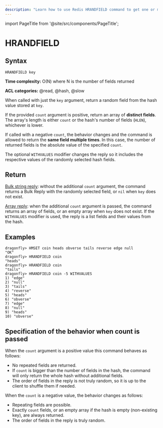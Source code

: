 ```yaml
---
description: "Learn how to use Redis HRANDFIELD command to get one or more random fields from a hash. Add randomness in your data fetching."
---
```


import PageTitle from '@site/src/components/PageTitle';

# HRANDFIELD

<PageTitle title="Redis HRANDFIELD Command (Documentation) | Dragonfly" />

## Syntax

    HRANDFIELD key

**Time complexity:** O(N) where N is the number of fields returned

**ACL categories:** @read, @hash, @slow

When called with just the `key` argument, return a random field from the hash value stored at `key`.

If the provided `count` argument is positive, return an array of **distinct fields**.
The array's length is either `count` or the hash's number of fields (`HLEN`), whichever is lower.

If called with a negative `count`, the behavior changes and the command is allowed to return the **same field multiple times**.
In this case, the number of returned fields is the absolute value of the specified `count`.

The optional `WITHVALUES` modifier changes the reply so it includes the respective values of the randomly selected hash fields.

## Return

[Bulk string reply](https://redis.io/docs/reference/protocol-spec/#bulk-strings): without the additional `count` argument, the command returns a Bulk Reply with the randomly selected field, or `nil` when `key` does not exist.

[Array reply](https://redis.io/docs/reference/protocol-spec/#arrays): when the additional `count` argument is passed, the command returns an array of fields, or an empty array when `key` does not exist.
If the `WITHVALUES` modifier is used, the reply is a list fields and their values from the hash.

## Examples

```shell
dragonfly> HMSET coin heads obverse tails reverse edge null
"OK"
dragonfly> HRANDFIELD coin
"heads"
dragonfly> HRANDFIELD coin
"tails"
dragonfly> HRANDFIELD coin -5 WITHVALUES
1) "edge"
2) "null"
3) "tails"
4) "reverse"
5) "heads"
6) "obverse"
7) "edge"
8) "null"
9) "heads"
10) "obverse"
```

## Specification of the behavior when count is passed

When the `count` argument is a positive value this command behaves as follows:

- No repeated fields are returned.
- If `count` is bigger than the number of fields in the hash, the command will only return the whole hash without additional fields.
- The order of fields in the reply is not truly random, so it is up to the client to shuffle them if needed.

When the `count` is a negative value, the behavior changes as follows:

- Repeating fields are possible.
- Exactly `count` fields, or an empty array if the hash is empty (non-existing key), are always returned.
- The order of fields in the reply is truly random.
